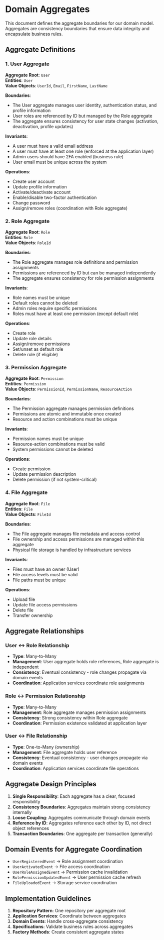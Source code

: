 # Domain Aggregates

This document defines the aggregate boundaries for our domain model. Aggregates are consistency boundaries that ensure data integrity and encapsulate business rules.

## Aggregate Definitions

### 1. User Aggregate

**Aggregate Root**: `User`  
**Entities**: `User`  
**Value Objects**: `UserId`, `Email`, `FirstName`, `LastName`

**Boundaries**:
- The User aggregate manages user identity, authentication status, and profile information
- User roles are referenced by ID but managed by the Role aggregate
- The aggregate ensures consistency for user state changes (activation, deactivation, profile updates)

**Invariants**:
- A user must have a valid email address
- A user must have at least one role (enforced at the application layer)
- Admin users should have 2FA enabled (business rule)
- User email must be unique across the system

**Operations**:
- Create user account
- Update profile information
- Activate/deactivate account
- Enable/disable two-factor authentication
- Change password
- Assign/remove roles (coordination with Role aggregate)

### 2. Role Aggregate

**Aggregate Root**: `Role`  
**Entities**: `Role`  
**Value Objects**: `RoleId`

**Boundaries**:
- The Role aggregate manages role definitions and permission assignments
- Permissions are referenced by ID but can be managed independently
- The aggregate ensures consistency for role permission assignments

**Invariants**:
- Role names must be unique
- Default roles cannot be deleted
- Admin roles require specific permissions
- Roles must have at least one permission (except default role)

**Operations**:
- Create role
- Update role details
- Assign/remove permissions
- Set/unset as default role
- Delete role (if eligible)

### 3. Permission Aggregate

**Aggregate Root**: `Permission`  
**Entities**: `Permission`  
**Value Objects**: `PermissionId`, `PermissionName`, `ResourceAction`

**Boundaries**:
- The Permission aggregate manages permission definitions
- Permissions are atomic and immutable once created
- Resource and action combinations must be unique

**Invariants**:
- Permission names must be unique
- Resource-action combinations must be valid
- System permissions cannot be deleted

**Operations**:
- Create permission
- Update permission description
- Delete permission (if not system-critical)

### 4. File Aggregate

**Aggregate Root**: `File`  
**Entities**: `File`  
**Value Objects**: `FileId`

**Boundaries**:
- The File aggregate manages file metadata and access control
- File ownership and access permissions are managed within this aggregate
- Physical file storage is handled by infrastructure services

**Invariants**:
- Files must have an owner (User)
- File access levels must be valid
- File paths must be unique

**Operations**:
- Upload file
- Update file access permissions
- Delete file
- Transfer ownership

## Aggregate Relationships

### User ↔ Role Relationship
- **Type**: Many-to-Many
- **Management**: User aggregate holds role references, Role aggregate is independent
- **Consistency**: Eventual consistency - role changes propagate via domain events
- **Coordination**: Application services coordinate role assignments

### Role ↔ Permission Relationship
- **Type**: Many-to-Many
- **Management**: Role aggregate manages permission assignments
- **Consistency**: Strong consistency within Role aggregate
- **Coordination**: Permission existence validated at application layer

### User ↔ File Relationship
- **Type**: One-to-Many (ownership)
- **Management**: File aggregate holds user reference
- **Consistency**: Eventual consistency - user changes propagate via domain events
- **Coordination**: Application services coordinate file operations

## Aggregate Design Principles

1. **Single Responsibility**: Each aggregate has a clear, focused responsibility
2. **Consistency Boundaries**: Aggregates maintain strong consistency internally
3. **Loose Coupling**: Aggregates communicate through domain events
4. **Reference by ID**: Aggregates reference each other by ID, not direct object references
5. **Transaction Boundaries**: One aggregate per transaction (generally)

## Domain Events for Aggregate Coordination

- `UserRegisteredEvent` → Role assignment coordination
- `UserActivatedEvent` → File access coordination
- `UserRoleAssignedEvent` → Permission cache invalidation
- `RolePermissionUpdatedEvent` → User permission cache refresh
- `FileUploadedEvent` → Storage service coordination

## Implementation Guidelines

1. **Repository Pattern**: One repository per aggregate root
2. **Application Services**: Coordinate between aggregates
3. **Domain Events**: Handle cross-aggregate consistency
4. **Specifications**: Validate business rules across aggregates
5. **Factory Methods**: Create consistent aggregate states
